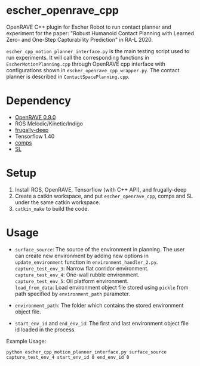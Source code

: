 # escher_openrave_cpp
OpenRAVE C++ plugin for Escher Robot to run contact planner and experiment for the paper: "Robust Humanoid Contact Planning with Learned Zero- and One-Step Capturability Prediction" in RA-L 2020.

`escher_cpp_motion_planner_interface.py` is the main testing script used to run experiments. It will call the corresponding functions in `EscherMotionPlanning.cpp` through OpenRAVE cpp interface with configurations shown in `escher_openrave_cpp_wrapper.py`. The contact planner is described in `ContactSpacePlanning.cpp`.

# Dependency

* [OpenRAVE 0.9.0](https://github.com/rdiankov/openrave/tree/v0.9.0)
* ROS Melodic/Kinetic/Indigo
* [frugally-deep](https://github.com/Dobiasd/frugally-deep)
* Tensorflow 1.40
* [comps](https://github.com/UM-ARM-Lab/comps)
* [SL](https://github.com/UM-ARM-Lab/SL_and_momopt)

# Setup

1. Install ROS, OpenRAVE, Tensorflow (with C++ API), and frugally-deep
2. Create a catkin workspace, and put `escher_openrave_cpp`, comps and SL under the same catkin workspace.
3. `catkin_make` to build the code.

# Usage

* `surface_source`: The source of the environment in planning. The user can create new environment by adding new options in `update_environment` function in `environment_handler_2.py`.<br/>
  `capture_test_env_3`: Narrow flat corridor environment.<br/>
  `capture_test_env_4`: One-wall rubble environment.<br/>
  `capture_test_env_5`: Oil platform environment.<br/>
  `load_from_data`: Load environment object file stored using `pickle` from path specified by `environment_path` parameter.

* `environment_path`: The folder which contains the stored environment object file.
* `start_env_id` and `end_env_id`: The first and last environment object file id loaded in the process.


Example Usage:
```
python escher_cpp_motion_planner_interface.py surface_source capture_test_env_4 start_env_id 0 end_env_id 0
```
